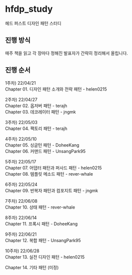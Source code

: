 # hfdp_study
헤드 퍼스트 디자인 패턴 스터디

## 진행 방식
매주 책을 읽고 각 장마다 정해진 발표자가 간략히 정리해서 올립니다.

## 진행 순서
1주차) 22/04/21 <br/>
Chapter 01. 디자인 패턴 소개와 전략 패턴 - helen0215

2주차) 22/04/27 <br/>
Chapter 02. 옵저버 패턴 - terajh <br/>
Chapter 03. 데코레이터 패턴 - jngmk

3주차) 22/05/03 <br/>
Chapter 04. 팩토리 패턴 - terajh

4주차) 22/05/10 <br/>
Chapter 05. 싱글턴 패턴 - DoheeKang <br/>
Chapter 06. 커맨드 패턴 - UnsangPark95

5주차) 22/05/17 <br/>
Chapter 07. 어댑터 패턴과 퍼사드 패턴 - helen0215 <br/>
Chapter 08. 템플릿 메소드 패턴 - rever-whale

6주차) 22/05/24 <br/>
Chapter 09. 반복자 패턴과 컴포지트 패턴 - jngmk

7주차) 22/06/08 <br/>
Chapter 10. 상태 패턴 - rever-whale

8주차) 22/06/14 <br/>
Chapter 11. 프록시 패턴 - DoheeKang

9주차) 22/06/21 <br/>
Chapter 12. 복합 패턴 - UnsangPark95

10주차) 22/06/28 <br/>
Chapter 13. 실전 디자인 패턴 - helen0215

Chapter 14. 기타 패턴 (미정)
